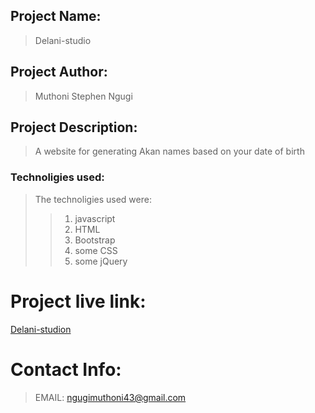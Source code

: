 ## Project Name:
>Delani-studio

## Project Author:
>Muthoni Stephen Ngugi

## Project Description:

>A website for generating Akan names based on your date of birth

### Technoligies used:
>The technoligies used were:
>>1. javascript
>>2. HTML
>>3. Bootstrap
>>4. some CSS
>>5. some jQuery

# Project live link:
[Delani-studion]()
# Contact Info:

>EMAIL: ngugimuthoni43@gmail.com



